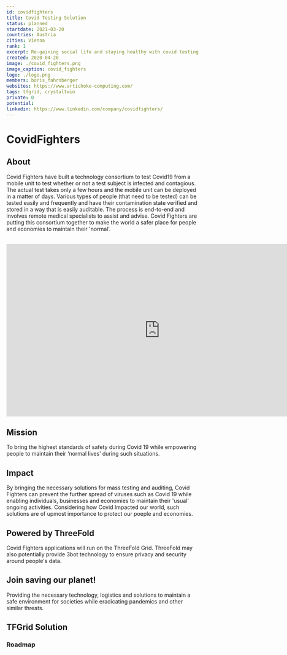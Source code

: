 ```yaml
---
id: covidfighters
title: Covid Testing Solution
status: planned
startdate: 2021-03-20
countries: Austria
cities: Vienna
rank: 1
excerpt: Re-gaining social life and staying healthy with covid testing solution on Crystal Twin.
created: 2020-04-20
image: ./covid_fighters.png
image_caption: covid_fighters
logo: ./logo.png
members: boris_fahrnberger
websites: https://www.artichoke-computing.com/
tags: tfgrid, crystaltwin
private: 0
potential:
linkedin: https://www.linkedin.com/company/covidfighters/
---
```


# CovidFighters

## About

Covid Fighters have built a technology consortium to test Covid19 from a mobile unit to test whether or not a test subject is infected and contagious. The actual test takes only a few hours and the mobile unit can be deployed in a matter of days.
Various types of people (that need to be tested) can be tested easily and frequently and have their contamination state verified and stored in a way that is easily auditable. The process is end-to-end and involves remote medical specialists to assist and advise. Covid Fighters are putting this consortium together to make the world a safer place for people and economies to maintain their 'normal’.

<BR>

<iframe src="https://player.vimeo.com/video/412336565" width="800" height="450" frameborder="0" allow="autoplay; fullscreen" allowfullscreen></iframe>

<BR>


## Mission

To bring the highest standards of safety during Covid 19 while empowering people to maintain their ‘normal lives’ during such situations.

## Impact

By bringing the necessary solutions for mass testing and auditing, Covid Fighters can prevent the further spread of viruses such as Covid 19 while enabling individuals, businesses and economies to maintain their 'usual' ongoing activities. Considering how Covid Impacted our world, such solutions are of upmost importance to protect our poeple and economies.

## Powered by ThreeFold

Covid Fighters applications will run on the ThreeFold Grid. ThreeFold may also potentially provide 3bot technology to ensure privacy and security around people's data.

## Join saving our planet!

Providing the necessary technology, logistics and solutions to maintain a safe environment for societies while eradicating pandemics and other similar threats.

## TFGrid Solution

### Roadmap


